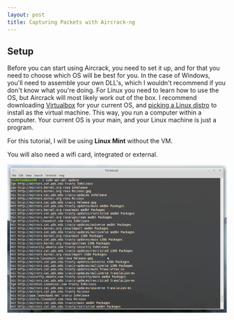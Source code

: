 ```yaml
---
layout: post
title: Capturing Packets with Aircrack-ng
---
```


## Setup

Before you can start using Aircrack, you need to set it up, and for that you
 need to choose which OS will be best for you. In the case of Windows, you'll
 need to assemble your own DLL's, which I wouldn't recommend if you don't know
 what you're doing. For Linux you need to learn how to use the OS, but Aircrack
 will most likely work out of the box. I recommend downloading [Virtualbox][VB]
 for your current OS, and [picking a Linux distro][distro] to install as the
 virtual machine. This way, you run a computer within a computer. Your current
 OS is your main, and your Linux machine is just a program.

 For this tutorial, I will be using **Linux Mint** without the VM.

You will also need a wifi card, integrated or external. 



![Run apt-get update](/images/Capturing-Packets-Aircrack/1-apt-update.png)



<!--- References --->

[VB]: https://www.virtualbox.org/wiki/Downloads
[distro]: http://www.howtogeek.com/191207/10-of-the-most-popular-linux-distributions-compared/
